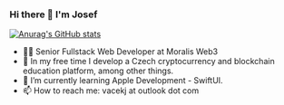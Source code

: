 ### Hi there 👋 I'm Josef

[![Anurag's GitHub stats](https://github-readme-stats.vercel.app/api?username=vacekj&show_icons=true&line_height=27&include_all_commits=true)](https://github.com/anuraghazra/github-readme-stats)

- 💪🏻  Senior Fullstack Web Developer at Moralis Web3
- 🔭  In my free time I develop a Czech cryptocurrency and blockchain education platform, among other things.
- 🌱  I’m currently learning Apple Development - SwiftUI.
- 📫  How to reach me: vacekj at outlook dot com
